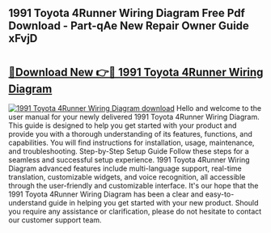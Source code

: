 ## 1991 Toyota 4Runner Wiring Diagram Free Pdf Download - Part-qAe New Repair Owner Guide xFvjD

# <h2><a href="http://dft8z0.blite.top/?on=1991+Toyota+4Runner+Wiring+Diagram">🔗Download New 👉🔴 1991 Toyota 4Runner Wiring Diagram</a></h2>

[![1991 Toyota 4Runner Wiring Diagram download](https://i.imgur.com/lujVjoI.png)](http://dft8z0.blite.top/?on=1991+Toyota+4Runner+Wiring+Diagram)
Hello and welcome to the user manual for your newly delivered 1991 Toyota 4Runner Wiring Diagram. This guide is designed to help you get started with your product and provide you with a thorough understanding of its features, functions, and capabilities. You will find instructions for installation, usage, maintenance, and troubleshooting. Step-by-Step Setup Guide Follow these steps for a seamless and successful setup experience. 1991 Toyota 4Runner Wiring Diagram advanced features include multi-language support, real-time translation, customizable widgets, and voice recognition, all accessible through the user-friendly and customizable interface. It's our hope that the 1991 Toyota 4Runner Wiring Diagram has been a clear and easy-to-understand guide in helping you get started with your new product. Should you require any assistance or clarification, please do not hesitate to contact our customer support team.
